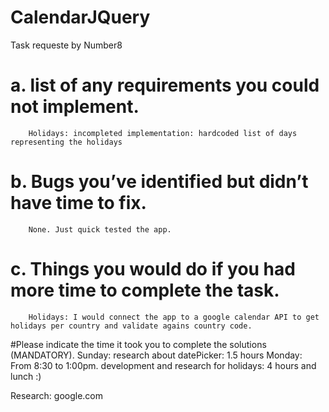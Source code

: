 # CalendarJQuery
Task requeste by Number8

# a. list of any requirements you could not implement.
		Holidays: incompleted implementation: hardcoded list of days representing the holidays
# b. Bugs you’ve identified but didn’t have time to fix.
		None. Just quick tested the app.
# c. Things you would do if you had more time to complete the task.
		Holidays: I would connect the app to a google calendar API to get holidays per country and validate agains country code.
#Please indicate the time it took you to complete the solutions
(MANDATORY).
		Sunday: research about datePicker: 1.5 hours
		Monday: From 8:30 to 1:00pm. development and research for holidays: 4 hours and lunch :)
		
Research: google.com
